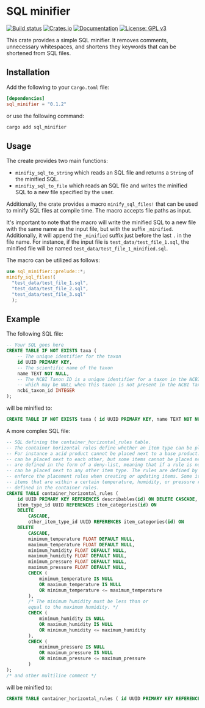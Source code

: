 # SQL minifier
[![Build status](https://github.com/mvisani/SQL-minifier/actions/workflows/build.yml/badge.svg)](https://github.com/mvisani/SQL-minifier/actions)
[![Crates.io](https://img.shields.io/crates/v/SQL-minifier.svg)](https://crates.io/crates/SQL-minifier)
[![Documentation](https://docs.rs/sql_minifier/badge.svg)](https://docs.rs/sql_minifier)
[![License: GPL v3](https://img.shields.io/badge/License-GPLv3-blue.svg)](https://www.gnu.org/licenses/gpl-3.0)

This crate provides a simple SQL minifier. It removes comments, unnecessary
whitespaces, and shortens they keywords that can be shortened from SQL files. 

## Installation
Add the following to your `Cargo.toml` file:
```toml
[dependencies]
sql_minifier = "0.1.2"
```

or use the following command:
```bash
cargo add sql_minifier
```

## Usage
The create provides two main functions:
- `minifiy_sql_to_string` which reads an SQL file and returns a `String` of the
  minified SQL.
- `minifiy_sql_to_file` which reads an SQL file and writes the minified SQL
  to a new file specified by the user.

Additionally, the crate provides a macro `minify_sql_files!` that can be used 
to minify SQL files at compile time. The macro accepts file paths as input.

It's important to note that the macro will write the minified SQL to a new file
with the same name as the input file, but with the suffix `_minified`.
Additionally, it will append the `_minified` suffix just before the last `.` in the
file name. For instance, if the input file is `test_data/test_file_1.sql`, the
minified file will be named `test_data/test_file_1_minified.sql`.

The macro can be utilized as follows:
```rust
use sql_minifier::prelude::*;
minify_sql_files!(
  "test_data/test_file_1.sql",
  "test_data/test_file_2.sql",
  "test_data/test_file_3.sql"
  );
```

## Example
The following SQL file:
```sql
-- Your SQL goes here
CREATE TABLE IF NOT EXISTS taxa (
    -- The unique identifier for the taxon
    id UUID PRIMARY KEY,
    -- The scientific name of the taxon
    name TEXT NOT NULL,
    -- The NCBI Taxon ID is a unique identifier for a taxon in the NCBI Taxonomy database
    -- which may be NULL when this taxon is not present in the NCBI Taxonomy database.
    ncbi_taxon_id INTEGER
);
```

will be minified to:
```sql
CREATE TABLE IF NOT EXISTS taxa ( id UUID PRIMARY KEY, name TEXT NOT NULL, ncbi_taxon_id INT);
```

A more complex SQL file:
```sql
-- SQL defining the container_horizontal_rules table.
-- The container horizontal rules define whether an item type can be placed next to another item type.
-- For instance a acid product cannot be placed next to a base product. Generally speaking, most items
-- can be placed next to each other, but some items cannot be placed next to each other. These rules
-- are defined in the form of a deny-list, meaning that if a rule is not defined, then the item type
-- can be placed next to any other item type. The rules are defined by an admin user, and are used to
-- enforce the placement rules when creating or updating items. Some items may only be placed next to
-- items that are within a certain temperature, humidity, or pressure range. These constraints are also
-- defined in the container rules.
CREATE TABLE container_horizontal_rules (
    id UUID PRIMARY KEY REFERENCES describables(id) ON DELETE CASCADE,
    item_type_id UUID REFERENCES item_categories(id) ON
    DELETE
        CASCADE,
        other_item_type_id UUID REFERENCES item_categories(id) ON
    DELETE
        CASCADE,
        minimum_temperature FLOAT DEFAULT NULL,
        maximum_temperature FLOAT DEFAULT NULL,
        minimum_humidity FLOAT DEFAULT NULL,
        maximum_humidity FLOAT DEFAULT NULL,
        minimum_pressure FLOAT DEFAULT NULL,
        maximum_pressure FLOAT DEFAULT NULL,
        CHECK (
            minimum_temperature IS NULL
            OR maximum_temperature IS NULL
            OR minimum_temperature <= maximum_temperature
        ),
        /* The minimum humidity must be less than or
        equal to the maximum humidity. */
        CHECK (
            minimum_humidity IS NULL
            OR maximum_humidity IS NULL
            OR minimum_humidity <= maximum_humidity
        ),
        CHECK (
            minimum_pressure IS NULL
            OR maximum_pressure IS NULL
            OR minimum_pressure <= maximum_pressure
        )
);
/* and other multiline comment */
```

will be minified to:
```sql
CREATE TABLE container_horizontal_rules ( id UUID PRIMARY KEY REFERENCES describables(id) ON DELETE CASCADE, item_type_id UUID REFERENCES item_categories(id) ON DELETE CASCADE, other_item_type_id UUID REFERENCES item_categories(id) ON DELETE CASCADE, minimum_temperature FLOAT DEFAULT NULL, maximum_temperature FLOAT DEFAULT NULL, minimum_humidity FLOAT DEFAULT NULL, maximum_humidity FLOAT DEFAULT NULL, minimum_pressure FLOAT DEFAULT NULL, maximum_pressure FLOAT DEFAULT NULL, CHECK ( minimum_temperature IS NULL OR maximum_temperature IS NULL OR minimum_temperature <= maximum_temperature ), CHECK ( minimum_humidity IS NULL OR maximum_humidity IS NULL OR minimum_humidity <= maximum_humidity ), CHECK ( minimum_pressure IS NULL OR maximum_pressure IS NULL OR minimum_pressure <= maximum_pressure ));
```